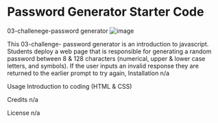 # Password Generator Starter Code
03-challenege-password generator
![image](https://user-images.githubusercontent.com/34764586/190527949-ef889cef-3880-4957-87f5-9988437adc42.png)




This 03-challenge- password generator is an introduction to javascript. Students deploy a web page that is responsible for generating a random password between 8 & 128 characters (numerical, upper & lower case letters, and symbols). If the user inputs an invalid response they are returned to the earlier prompt to try again, 
Installation n/a

Usage Introduction to coding (HTML & CSS)

Credits n/a

License n/a

